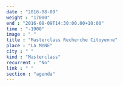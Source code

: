 ```yaml
---
date : "2016-08-09"
weight : "17000"
end : "2016-08-09T14:30:00.00+10:00"
time : "-1900"
image : " "
title : "Masterclass Recherche Citoyenne"
place : "La MYNE"
city : " "
kind : "Masterclass"
recurrent : "No"
link : " "
section : "agenda"
---
```

